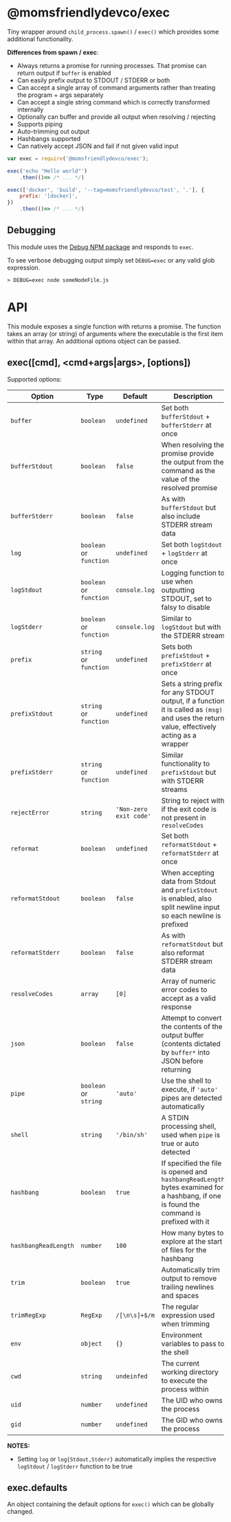 @momsfriendlydevco/exec
=======================
Tiny wrapper around `child_process.spawn()` / `exec()` which provides some additional functionality.

**Differences from spawn / exec**:

* Always returns a promise for running processes. That promise can return output if `buffer` is enabled
* Can easily prefix output to STDOUT / STDERR or both
* Can accept a single array of command arguments rather than treating the program + args separately
* Can accept a single string command which is correctly transformed internally
* Optionally can buffer and provide all output when resolving / rejecting
* Supports piping
* Auto-trimming out output
* Hashbangs supported
* Can natively accept JSON and fail if not given valid input


```javascript
var exec = require('@momsfriendlydevco/exec');

exec('echo "Hello world"')
	.then(()=> /* ... */)

exec(['docker', 'build', '--tag=momsfriendlydevco/test', '.'], {
	prefix: '[docker]',
})
	.then(()=> /* ... */)
```


Debugging
---------
This module uses the [Debug NPM package](https://github.com/visionmedia/debug#readme) and responds to `exec`.

To see verbose debugging output simply set `DEBUG=exec` or any valid glob expression.

```
> DEBUG=exec node someNodeFile.js
```


API
===
This module exposes a single function with returns a promise. The function takes an array (or string) of arguments where the executable is the first item within that array. An additional options object can be passed. 

exec([cmd], <cmd+args|args>, [options])
---------------------------------------

Supported options:

| Option               | Type                      | Default                  | Description                                                                                                                                    |
| ------------------   | ------------------------- | ------------------------ | ---------------------------------------------------------------------------------------------------------------------------------------------- |
| `buffer`             | `boolean`                 | `undefined`              | Set both `bufferStdout` + `bufferStderr` at once                                                                                               |
| `bufferStdout`       | `boolean`                 | `false`                  | When resolving the promise provide the output from the command as the value of the resolved promise                                            |
| `bufferStderr`       | `boolean`                 | `false`                  | As with `bufferStdout` but also include STDERR stream data                                                                                     |
| `log`                | `boolean` or `function`   | `undefined`              | Set both `logStdout` + `logStderr` at once                                                                                                     |
| `logStdout`          | `boolean` or `function`   | `console.log`            | Logging function to use when outputting STDOUT, set to falsy to disable                                                                        |
| `logStderr`          | `boolean` or `function`   | `console.log`            | Similar to `logStdout` but with the STDERR stream                                                                                              |
| `prefix`             | `string` or `function`    | `undefined`              | Sets both `prefixStdout` + `prefixStderr` at once                                                                                              |
| `prefixStdout`       | `string` or `function`    | `undefined`              | Sets a string prefix for any STDOUT output, if a function it is called as `(msg)` and uses the return value, effectively acting as a wrapper   |
| `prefixStderr`       | `string` or `function`    | `undefined`              | Similar functionality to `prefixStdout` but with STDERR streams                                                                                |
| `rejectError`        | `string`                  | `'Non-zero exit code'`   | String to reject with if the exit code is not present in `resolveCodes`                                                                        |
| `reformat`           | `boolean`                 | `undefined`              | Set both `reformatStdout` + `reformatStderr` at once                                                                                           |
| `reformatStdout`     | `boolean`                 | `false`                  | When accepting data from Stdout and `prefixStdout` is enabled, also split newline input so each newline is prefixed                            |
| `reformatStderr`     | `boolean`                 | `false`                  | As with `reformatStdout` but also reformat STDERR stream data                                                                                  |
| `resolveCodes`       | `array`                   | `[0]`                    | Array of numeric error codes to accept as a valid response                                                                                     |
| `json`               | `boolean`                 | `false`                  | Attempt to convert the contents of the output buffer (contents dictated by `buffer*` into JSON before returning                                |
| `pipe`               | `boolean` or `string`     | `'auto'`                 | Use the shell to execute, if `'auto'` pipes are detected automatically                                                                         |
| `shell`              | `string`                  | `'/bin/sh'`              | A STDIN processing shell, used when `pipe` is true or auto detected                                                                            |
| `hashbang`           | `boolean`                 | `true`                   | If specified the file is opened and `hashbangReadLength` bytes examined for a hashbang, if one is found the command is prefixed with it        |
| `hashbangReadLength` | `number`                  | `100`                    | How many bytes to explore at the start of files for the hashbang                                                                               |
| `trim`               | `boolean`                 | `true`                   | Automatically trim output to remove trailing newlines and spaces                                                                               |
| `trimRegExp`         | `RegExp`                  | `/[\n\s]+$/m`            | The regular expression used when trimming                                                                                                      |
| `env`                | `object`                  | `{}`                     | Environment variables to pass to the shell                                                                                                     |
| `cwd`                | `string`                  | `undeinfed`              | The current working directory to execute the process within                                                                                    |
| `uid`                | `number`                  | `undefined`              | The UID who owns the process                                                                                                                   |
| `gid`                | `number`                  | `undefined`              | The GID who owns the process                                                                                                                   |


**NOTES:**
* Setting `log` or `log{Stdout,Stderr}` automatically implies the respective `logStdout` / `logStderr` function to be true


exec.defaults
-------------
An object containing the default options for `exec()` which can be globally changed.
